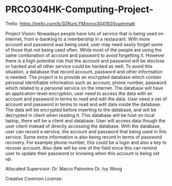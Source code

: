 # PRCO304HK-Computing-Project-
Trello:
https://trello.com/b/3ZKunLYM/prco3041920yuenmatt

Project Vision:
Nowadays people have lots of service that is being used on internet, from e-banking to a membership in a restaurant. With more account and password was being used, user may need easily forget some of those that not being used often. While most of the people are using the same combination of account and password to avoid forgetting it. However there is a high potential risk that the account and password will be disclose or hacked and all other service could be hacked as well. To avoid this situation, a database that record account, password and other information is needed. 
The project is to provide an encrypted database which contain personal identifiable information such as account, phone number, password which related to a personal service on the internet. The database will have an application-level-encryption, user need to access the data with an account and password in terms to read and edit the data. User need a set of account and password in terms to read and edit data inside the database. The data will be encrypted before inserting to the database, and will be decrypted in client when reading it. This database will be host on local laptop, there will be a client and database.
User will access data though the user client instead of directly accessing the database. With the database, user can record a service, the account and password that being used in this service. Some extra information is also being record in terms of password recovery. For example phone number, this could be a login and also a key to recover account. Also date will be one of the field since this can remind user to update their password or knowing when this account is being set up.

Allocated Supervisor:
Dr. Marco Palomino
Dr. Ivy Wong

Creative Common License:
